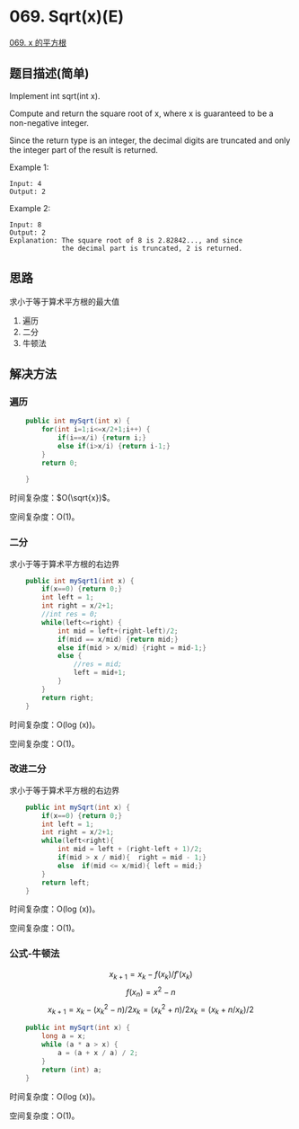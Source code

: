 # 069. Sqrt(x)(E)
[069. x 的平方根](https://leetcode-cn.com/problems/sqrtx/)

## 题目描述(简单)

Implement int sqrt(int x).

Compute and return the square root of x, where x is guaranteed to be a non-negative integer.

Since the return type is an integer, the decimal digits are truncated and only the integer part of the result is returned.

Example 1:
```
Input: 4
Output: 2
```
Example 2:
```
Input: 8
Output: 2
Explanation: The square root of 8 is 2.82842..., and since 
             the decimal part is truncated, 2 is returned.
```
## 思路
求小于等于算术平方根的最大值
1. 遍历
2. 二分
3. 牛顿法

## 解决方法

### 遍历



```java
    public int mySqrt(int x) {
    	for(int i=1;i<=x/2+1;i++) {
    		if(i==x/i) {return i;}
    		else if(i>x/i) {return i-1;}
    	}
    	return 0;
        
    }
```

时间复杂度：$O(\sqrt{x})$。

空间复杂度：O(1)。



### 二分

求小于等于算术平方根的右边界


```java 
    public int mySqrt1(int x) {
    	if(x==0) {return 0;}
    	int left = 1;
    	int right = x/2+1;
    	//int res = 0;
    	while(left<=right) {
    		int mid = left+(right-left)/2;
    		if(mid == x/mid) {return mid;}
    		else if(mid > x/mid) {right = mid-1;}
    		else {
				//res = mid;
				left = mid+1;
    		}
    	}
    	return right;
    }
```
时间复杂度：O(log (x))。

空间复杂度：O(1)。



### 改进二分

求小于等于算术平方根的右边界

```java
	public int mySqrt(int x) {
		if(x==0) {return 0;}
		int left = 1;
		int right = x/2+1;
		while(left<right){
			int mid = left + (right-left + 1)/2;
			if(mid > x / mid){	right = mid - 1;}
			else  if(mid <= x/mid){	left = mid;}
		}
		return left;
	}
```
时间复杂度：O(log (x))。

空间复杂度：O(1)。


### 公式-牛顿法

$$x_{k+1} = x_k - f(x_k)/f'(x_k)$$
$$f(x_n) = x^2 - n$$
$$x_{k+1} = x_k - (x_k^2 - n)/2x_k = (x_k^2 + n)/2x_k = (x_k + n/x_k)/2$$

```java
    public int mySqrt(int x) {
        long a = x;
        while (a * a > x) {
            a = (a + x / a) / 2;
        }
        return (int) a;
    }
```

时间复杂度：O(log (x))。

空间复杂度：O(1)。


